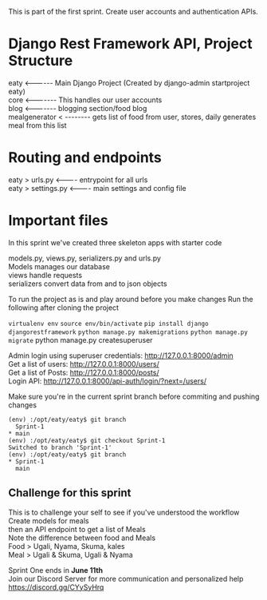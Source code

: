 This is part of the first sprint. Create user accounts and authentication APIs.


# Django Rest Framework API, Project Structure
eaty <------ Main Django Project (Created by django-admin startproject eaty)<br>
core <------- This handles our user accounts<br>
blog <------- blogging section/food blog<br>
mealgenerator < -------- gets list of food from user, stores, daily generates meal from this list

# Routing and endpoints
eaty > urls.py <---- entrypoint for all urls<br>
eaty > settings.py <---- main settings and config file <br>

# Important files
In this sprint we've created three skeleton apps with starter code

models.py, views.py, serializers.py and urls.py <br>
Models manages our database <br>
views handle requests <br>
serializers convert data from and to json objects <br>

To run the project as is and play around before you make changes
Run the following after cloning the project

``virtualenv env``
``source env/bin/activate``
``pip install django djangorestframework``
``python manage.py makemigrations``
``python manage.py migrate``
python manage.py createsuperuser


Admin login using superuser credentials: http://127.0.0.1:8000/admin <br>
Get a list of users: http://127.0.0.1:8000/users/ <br>
Get a list of Posts: http://127.0.0.1:8000/posts/ <br>
Login API: http://127.0.0.1:8000/api-auth/login/?next=/users/
 
Make sure you're in the current sprint branch before commiting and pushing changes
```
(env) :/opt/eaty/eaty$ git branch
  Sprint-1
* main
(env) :/opt/eaty/eaty$ git checkout Sprint-1
Switched to branch 'Sprint-1'
(env) :/opt/eaty/eaty$ git branch
* Sprint-1
  main
```

## Challenge for this sprint
This is to challenge your self to see if you've understood the workflow <br>
Create models for meals <br>
then an API endpoint to get a list of Meals <br>
Note the difference between food and Meals <br>
Food > Ugali, Nyama, Skuma, kales <br>
Meal > Ugali & Skuma, Ugali & Nyama <br>

Sprint One ends in **June 11th** <br>
Join our Discord Server for more communication and personalized help <br>
https://discord.gg/CYySyHrq



